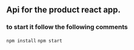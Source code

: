 ## Api for the product react app.

### to start it follow the following comments

`npm install`
`npm start`
